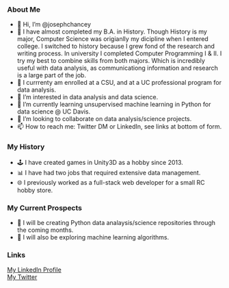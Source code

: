 ### About Me
- 👋 Hi, I’m @josephchancey
- 📜 I have almost completed my B.A. in History. Though History is my major, Computer Science was origianlly my dicipline when I entered college. I switched to history because I grew fond of the research and writing process. In university I completed Computer Programming I & II. I try my best to combine skills from both majors. Which is incredibly useful with data analysis, as communicationg information and research is a large part of the job.
- 🏫 I currrenty am enrolled at a CSU, and at a UC professional program for data analysis.
- 👀 I’m interested in data analysis and data science.
- 🌱 I’m currently learning unsupervised machine learning in Python for data science @ UC Davis.
- 🤝 I’m looking to collaborate on data analysis/science projects. 
- 📫 How to reach me: Twitter DM or LinkedIn, see links at bottom of form.

### My History
- 🕹️ I have created games in Unity3D as a hobby since 2013.
- 📊 I have had two jobs that required extensive data management.
- 🌐 I previously worked as a full-stack web developer for a small RC hobby store. 

### My Current Prospects
- 🤔 I will be creating Python data analaysis/science repositories through the coming months.
- 🤖 I will also be exploring machine learning algorithms. 

### Links
[My LinkedIn Profile](https://www.linkedin.com/in/joseph-chancey)   
[My Twitter](https://twitter.com/JoeChancey_11)

<!---
josephchancey/josephchancey is a ✨ special ✨ repository because its `README.md` (this file) appears on your GitHub profile.
You can click the Preview link to take a look at your changes.
--->
